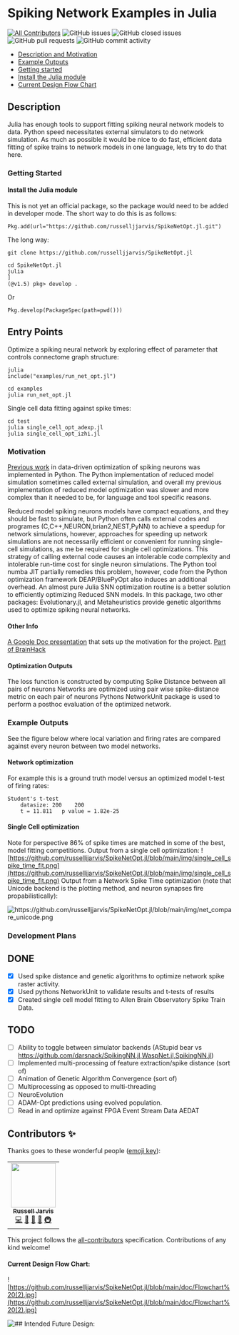 # Spiking Network Examples in Julia
[![All Contributors](https://img.shields.io/badge/all_contributors-1-orange.svg?style=flat-square)](#contributors-)
![GitHub issues](https://img.shields.io/github/issues/russelljjarvis/SpikeNetOpt.jl.svg)
![GitHub closed issues](https://img.shields.io/github/issues-closed/russelljjarvis/SpikeNetOpt.jl.svg)
![GitHub pull requests](https://img.shields.io/github/issues-pr/russelljjarvis/SpikeNetOpt.jl.svg)
![GitHub commit activity](https://img.shields.io/github/commit-activity/m/russelljjarvis/SpikeNetOpt.jl.svg)

- [Description and Motivation](#Description)
- [Example Outputs](#Example-Outputs)
- [Getting started](#getting-started)
- [Install the Julia module](#Install-the-Julia-module)
- [Current Design Flow Chart](#Current-Design-Flow-Chart)


## Description
Julia has enough tools to support fitting spiking neural network models to data. Python speed necessitates external simulators to do network simulation. As much as possible it would be nice to do fast, efficient data fitting of spike trains to network models in one language, lets try to do that here.

### Getting Started
#### Install the Julia module
This is not yet an official package, so the package would need to be added in developer mode. The short way to do this is as follows:
```
Pkg.add(url="https://github.com/russelljjarvis/SpikeNetOpt.jl.git")
```

The long way:
```
git clone https://github.com/russelljjarvis/SpikeNetOpt.jl
```

```
cd SpikeNetOpt.jl
julia
]
(@v1.5) pkg> develop .
```
Or
```
Pkg.develop(PackageSpec(path=pwd()))

```
## Entry Points

Optimize a spiking neural network by exploring effect of parameter that controls connectome graph structure:
```
julia
include("examples/run_net_opt.jl")

```
```
cd examples
julia run_net_opt.jl
```

Single cell data fitting against spike times:
```
cd test
julia single_cell_opt_adexp.jl
julia single_cell_opt_izhi.jl
```


### Motivation
[Previous work](https://github.com/russelljjarvis/BluePyOpt/blob/neuronunit_reduced_cells/examples/neuronunit/OptimizationMulitSpikingIzhikevichModel.ipynb) in data-driven optimization of spiking neurons was implemented in Python. The Python implementation of reduced model simulation sometimes called external simulation, and overall my previous implementation of reduced model optimization was slower and more complex than it needed to be, for language and tool specific reasons.

Reduced model spiking neurons models have compact equations, and they should be fast to simulate, but Python often calls external codes and programes (C,C++,NEURON,brian2,NEST,PyNN) to achieve a speedup for network simulations, however, approaches for speeding up network simulations are not necessarily efficient or convenient for running single-cell simulations, as me be required for single cell optimizations.  This strategy of calling external code causes an intolerable code complexity and intolerable run-time cost for single neuron simulations. The Python tool numba JIT partially remedies this problem, however, code from the Python optimization framework DEAP/BluePyOpt also induces an additional overhead. An almost pure Julia SNN optimization routine is a better solution to efficiently optimizing Reduced SNN models. In this package, two other packages: Evolutionary.jl, and Metaheuristics provide genetic algorithms used to optimize spiking neural networks.

#### Other Info
[A Google Doc presentation](https://docs.google.com/presentation/d/1bWA5LhgAD8D4MGPQxf5P6jtb0spVEGeJKyXCHnh-aq0/edit?usp=sharing) that sets up the motivation for the project.
[Part of BrainHack](https://brainhack.org/global2021/project/project_98/)

#### Optimization Outputs
The loss function is constructed by computing Spike Distance between all pairs of neurons
Networks are optimized using pair wise spike-distance metric on each pair of neurons
Pythons NetworkUnit package is used to perform a posthoc evaluation of the optimized network.


### Example Outputs
See the figure below where local variation and firing rates are compared against every neuron between two model networks.

#### Network optimization
For example this is a ground truth model versus an optimized model t-test of firing rates:
```
Student's t-test
	datasize: 200 	 200
	t = 11.811 	 p value = 1.82e-25
```
#### Single Cell optimization
Note for perspective 86% of spike times are matched in some of the best, model fitting competitions.
Output from a single cell optimization:
![https://github.com/russelljjarvis/SpikeNetOpt.jl/blob/main/img/single_cell_spike_time_fit.png](https://github.com/russelljjarvis/SpikeNetOpt.jl/blob/main/img/single_cell_spike_time_fit.png)
Output from a Network Spike Time optimization (note that Unicode backend is the plotting method, and neuron synapses fire propabilistically):

![https://github.com/russelljjarvis/SpikeNetOpt.jl/blob/main/img/net_compare_unicode.png
](https://github.com/russelljjarvis/SpikeNetOpt.jl/blob/main/img/net_compare_unicode.png
)

### Development Plans
## DONE

- [x] Used spike distance and genetic algorithms to optimize network spike raster activity.
- [x] Used pythons NetworkUnit to validate results and t-tests of results
- [x] Created single cell model fitting to Allen Brain Observatory Spike Train Data.
## TODO
- [ ] Ability to toggle between simulator backends (AStupid bear vs https://github.com/darsnack/SpikingNN.jl,WaspNet.jl,SpikingNN.jl)
- [ ] Implemented multi-processing of feature extraction/spike distance (sort of)
- [ ] Animation of Genetic Algorithm Convergence (sort of)
- [ ] Multiprocessing as opposed to multi-threading
- [ ] NeuroEvolution
- [ ] ADAM-Opt predictions using evolved population.
- [ ] Read in and optimize against FPGA Event Stream Data AEDAT
## Contributors ✨

Thanks goes to these wonderful people ([emoji key](https://allcontributors.org/docs/en/emoji-key)):

<!-- ALL-CONTRIBUTORS-LIST:START - Do not remove or modify this section -->
<!-- prettier-ignore-start -->
<!-- markdownlint-disable -->
<table>
  <tr>
    <td align="center"><a href="https://russelljjarvis.github.io/home/"><img src="https://avatars.githubusercontent.com/u/7786645?v=4?s=100" width="100px;" alt=""/><br /><sub><b>Russell Jarvis</b></sub></a><br /><a href="https://github.com/russelljjarvis/SpikeNetOpt.jl/commits?author=russelljjarvis" title="Code">💻</a> <a href="https://github.com/russelljjarvis/SpikeNetOpt.jl/commits?author=russelljjarvis" title="Documentation">📖</a> <a href="#ideas-russelljjarvis" title="Ideas, Planning, & Feedback">🤔</a> <a href="#design-russelljjarvis" title="Design">🎨</a> <a href="#infra-russelljjarvis" title="Infrastructure (Hosting, Build-Tools, etc)">🚇</a></td>
  </tr>
</table>

<!-- markdownlint-restore -->
<!-- prettier-ignore-end -->

<!-- ALL-CONTRIBUTORS-LIST:END -->

This project follows the [all-contributors](https://github.com/all-contributors/all-contributors) specification. Contributions of any kind welcome!

#### Current Design Flow Chart:
![https://github.com/russelljjarvis/SpikeNetOpt.jl/blob/main/doc/Flowchart%20(2).jpg](https://github.com/russelljjarvis/SpikeNetOpt.jl/blob/main/doc/Flowchart%20(2).jpg)

![## Intended Future Design:](https://github.com/russelljjarvis/SpikeNetOpt.jl/blob/main/img/second_flow_diagram.png)

